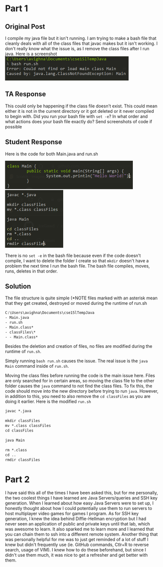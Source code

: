 # Part 1
## Original Post

I compile my java file but it isn't running. I am trying to make a bash file that cleanly deals with all of the class files that javac makes but it isn't working. I don't really know what the issue is, as I remove the class files after I run java. Here is a screenshot
![Image](tmep.png)

## TA Response

This could only be happening if the class file doesn't exist. This could mean either it is not in the current directory or it got deleted or it never compiled to begin with. Did you run your bash file with ``set -e``? In what order and what actions does your bash file exactly do? Send screenshots of code if possible

## Student Response

Here is the code for both Main.java and run.sh

![Image](mian.png)
![Image](rin.png)

There is no ``set -e`` in the bash file because even if the code doesn't compile, I want to delete the folder I create so that ``mkdir`` doesn't have a problem the next time I run the bash file. The bash file compiles, moves, runs, deletes in that order.

## Solution
The file structure is quite simple (*NOTE files marked with an asterisk mean that they get created, destroyed or moved during the runtime of run.sh

```
C:\Users\avighna\Documents\cse15lTempJava
- Main.java
- run.sh
- Main.class*
- classFiles\*
- - Main.class*
```

Besides the deletion and creation of files, no files are modified during the runtime of ``run.sh``.

Simply running ``bash run.sh`` causes the issue. The real issue is the ``java Main`` command inside of ``run.sh``.

Moving the class files before running the code is the main issue here. Files are only searched for in certain areas, so moving the class file to the other folder causes the ``java`` command to not find the class files. To fix this, the code should move into the new directory before trying to run ``java``. However, in addition to this, you need to also remove the ``cd classFiles`` as you are doing it earlier. Here is the modified ``run.sh``

```
javac *.java

mkdir classFiles
mv *.class classFiles
cd classFiles

java Main

rm *.class
cd ..
rmdir classFiles
```

# Part 2
I have said this all of the times I have been asked this, but for me personally, the two coolest things I have learned are Java Servers/queries and SSH key generation. When I learned about how easy Java Servers were to set up, I honestly thought about how I could potentially use them to run servers to host multiplayer video games for games I program. As for SSH key generation, I knew the idea behind Diffie-Hellman encryption but I had never seen an application of public and private keys until that lab, which was awesome to learn. It also sparked me to learn more and I learned that you can chain them to ssh into a different remote system. Another thing that was personally helpful for me was to just get reminded of a lot of stuff I knew but didn't frequently use (ie. GitHub commands, Ctlr+R to reverse search, usage of VIM). I knew how to do these beforehand, but since I didn't use them much, it was nice to get a refresher and get better with them.
